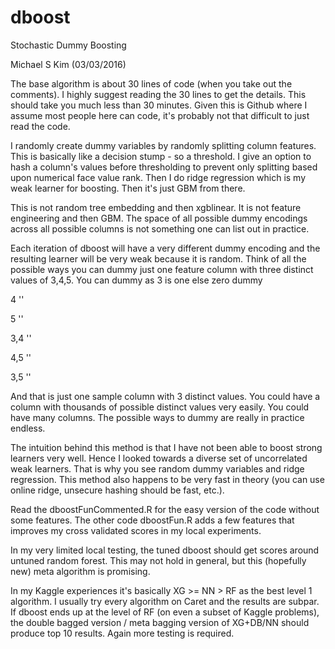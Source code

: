 # dboost
Stochastic Dummy Boosting

Michael S Kim (03/03/2016)

The base algorithm is about 30 lines of code (when you take out the comments). I highly suggest reading the 30 lines to get the details. This should take you much less than 30 minutes. Given this is Github where I assume most people here can code, it's probably not that difficult to just read the code.

I randomly create dummy variables by randomly splitting column features. This is basically like a decision stump - so a threshold. I give an option to hash a column's values before thresholding to prevent only splitting based upon numerical face value rank. Then I do ridge regression which is my weak learner for boosting. Then it's just GBM from there.

This is not random tree embedding and then xgblinear. It is not feature engineering and then GBM. The space of all possible dummy encodings across all possible columns is not something one can list out in practice. 

Each iteration of dboost will have a very different dummy encoding and the resulting learner will be very weak because it is random. Think of all the possible ways you can dummy just one feature column with three distinct values of 3,4,5. You can dummy as
3 is one else zero dummy

4 ''

5 ''

3,4 ''

4,5 ''

3,5 ''

And that is just one sample column with 3 distinct values. You could have a column with thousands of possible distinct values very easily. You could have many columns. The possible ways to dummy are really in practice endless. 

The intuition behind this method is that I have not been able to boost strong learners very well. Hence I looked towards a diverse set of uncorrelated weak learners. That is why you see random dummy variables and ridge regression. This method also happens to be very fast in theory (you can use online ridge, unsecure hashing should be fast, etc.). 

Read the dboostFunCommented.R for the easy version of the code without some features. The other code dboostFun.R adds a few features that improves my cross validated scores in my local experiments. 

In my very limited local testing, the tuned dboost should get scores around untuned random forest. This may not hold in general, but this (hopefully new) meta algorithm is promising.

In my Kaggle experiences it's basically XG >= NN > RF as the best level 1 algorithm. I usually try every algorithm on Caret and the results are subpar. If dboost ends up at the level of RF (on even a subset of Kaggle problems), the double bagged version / meta bagging version of XG+DB/NN should produce top 10 results. Again more testing is required.
